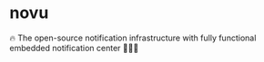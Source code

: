 # novu
 🔥 The open-source notification infrastructure with fully functional embedded notification center 🚀🚀🚀 
